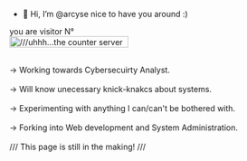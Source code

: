 - 👋 Hi, I’m @arcyse
  nice to have you around :)

<p align="left"> 
  you are visitor N° <br>
  <img src="https://profile-counter.glitch.me/arcyse/count.svg" alt="///uhhh...the counter server seems to be down///" width="210" height="20" />
</p>
<br>
-> Working towards Cybersecuirty Analyst.
<br>
<br>
-> Will know unecessary knick-knakcs about systems.
<br>
<br>
-> Experimenting with anything I can/can't be bothered with.
<br>
<br>
-> Forking into Web development and System Administration.
<br>
<br>
///
This page is still in the making!
///
